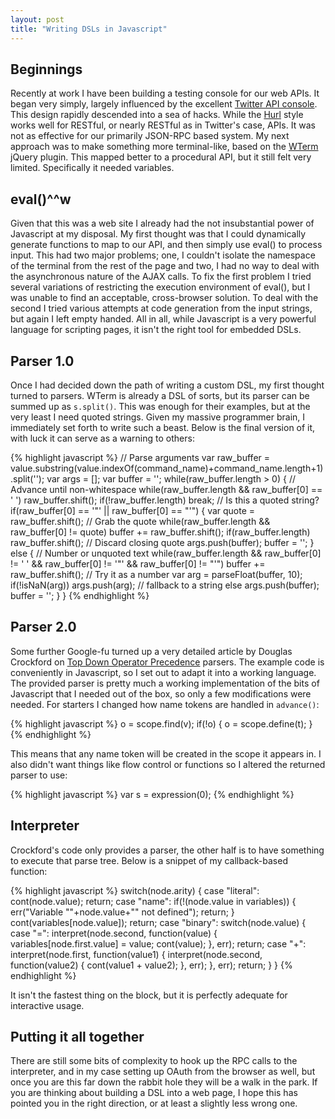 ```yaml
---
layout: post
title: "Writing DSLs in Javascript"
---
```


Beginnings
----------

Recently at work I have been building a testing console for our web APIs. It
began very simply, largely influenced by the excellent [Twitter API console](
http://dev.twitter.com/console). This design rapidly descended into a sea of
hacks. While the [Hurl](http://hurl.it/) style works well for RESTful, or
nearly RESTful as in Twitter's case, APIs. It was not as effective for our
primarily JSON-RPC based system. My next approach was to make something more
terminal-like, based on the [WTerm](http://plugins.jquery.com/project/wterm)
jQuery plugin. This mapped better to a procedural API, but it still felt
very limited. Specifically it needed variables.

eval()^^w
---------

Given that this was a web site I already had the not insubstantial power of
Javascript at my disposal. My first thought was that I could dynamically
generate functions to map to our API, and then simply use eval() to process
input. This had two major problems; one, I couldn't isolate the namespace of
the terminal from the rest of the page and two, I had no way to deal with the
asynchronous nature of the AJAX calls. To fix the first problem I tried
several variations of restricting the execution environment of eval(), but
I was unable to find an acceptable, cross-browser solution. To deal with the
second I tried various attempts at code generation from the input strings, but
again I left empty handed. All in all, while Javascript is a very powerful
language for scripting pages, it isn't the right tool for embedded DSLs.

Parser 1.0
----------

Once I had decided down the path of writing a custom DSL, my first thought
turned to parsers. WTerm is already a DSL of sorts, but its parser can be
summed up as ``s.split()``. This was enough for their examples, but at the
very least I need quoted strings. Given my massive programmer brain, I
immediately set forth to write such a beast. Below is the final version of it,
with luck it can serve as a warning to others:

{% highlight javascript %}
// Parse arguments
var raw_buffer = value.substring(value.indexOf(command_name)+command_name.length+1).split('');
var args = [];
var buffer = '';
while(raw_buffer.length > 0) {
    // Advance until non-whitespace
    while(raw_buffer.length && raw_buffer[0] == ' ') raw_buffer.shift();
    if(!raw_buffer.length) break;
    // Is this a quoted string?
    if(raw_buffer[0] == '"' || raw_buffer[0] == "'") {
        var quote = raw_buffer.shift(); // Grab the quote
        while(raw_buffer.length && raw_buffer[0] != quote) buffer += raw_buffer.shift();
        if(raw_buffer.length) raw_buffer.shift(); // Discard closing quote
        args.push(buffer);
        buffer = '';
    } else {
        // Number or unquoted text
        while(raw_buffer.length && raw_buffer[0] != ' ' && raw_buffer[0] != '"' && raw_buffer[0] != "'") buffer += raw_buffer.shift();
        // Try it as a number
        var arg = parseFloat(buffer, 10);
        if(!isNaN(arg)) args.push(arg);
        // fallback to a string
        else args.push(buffer);
        buffer = '';
    }
}
{% endhighlight %}

Parser 2.0
----------

Some further Google-fu turned up a very detailed article by Douglas Crockford
on [Top Down Operator Precedence](http://javascript.crockford.com/tdop/tdop.html)
parsers. The example code is conveniently in Javascript, so I set out to adapt
it into a working language. The provided parser is pretty much a working
implementation of the bits of Javascript that I needed out of the box, so only
a few modifications were needed. For starters I changed how name tokens are
handled in ``advance()``:

{% highlight javascript %}
o = scope.find(v);
if(!o) {
    o = scope.define(t);
}
{% endhighlight %}

This means that any name token will be created in the scope it appears in. I
also didn't want things like flow control or functions so I altered the
returned parser to use:

{% highlight javascript %}
var s = expression(0);
{% endhighlight %}

Interpreter
-----------

Crockford's code only provides a parser, the other half is to have something
to execute that parse tree. Below is a snippet of my callback-based function:

{% highlight javascript %}
switch(node.arity) {
case "literal": cont(node.value); return;
case "name":
    if(!(node.value in variables)) {
        err("Variable \""+node.value+"\" not defined");
        return;
    }
    cont(variables[node.value]);
    return;
case "binary":
    switch(node.value) {
    case "=":
        interpret(node.second, function(value) {
            variables[node.first.value] = value;
            cont(value);
        }, err);
        return;
    case "+":
        interpret(node.first, function(value1) {
            interpret(node.second, function(value2) {
               cont(value1 + value2); 
            }, err);
        }, err);
        return;
    }
}
{% endhighlight %}

It isn't the fastest thing on the block, but it is perfectly adequate for
interactive usage.

Putting it all together
-----------------------

There are still some bits of complexity to hook up the RPC calls to the
interpreter, and in my case setting up OAuth from the browser as well, but
once you are this far down the rabbit hole they will be a walk in the park.
If you are thinking about building a DSL into a web page, I hope this has
pointed you in the right direction, or at least a slightly less wrong one.
